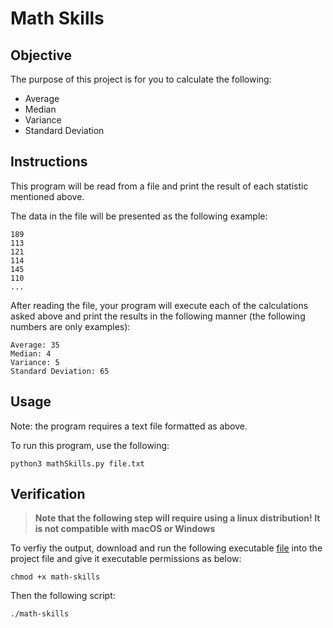 # Math Skills

## Objective

The purpose of this project is for you to calculate the following:

- Average
- Median
- Variance
- Standard Deviation

## Instructions

This program will be read from a file and print the result of each statistic mentioned above. 

The data in the file will be presented as the following example:

```console
189
113
121
114
145
110
...
```
After reading the file, your program will execute each of the calculations asked above and print the results in the following manner (the following numbers are only examples):

```console
Average: 35
Median: 4
Variance: 5
Standard Deviation: 65
```

## Usage

Note: the program requires a text file formatted as above.

To run this program, use the following:

```console
python3 mathSkills.py file.txt
```

## Verification
>**Note that the following step will require using a linux distribution! It is not compatible with macOS or Windows**

To verfiy the output, download and run the following executable [file](https://assets.01-edu.org/stats-projects/math-skills) into the project file and give it executable permissions as below:

```
chmod +x math-skills
```

Then the following script:
```
./math-skills
```




